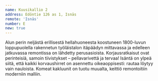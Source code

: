 ```yaml
---
name: Kuusikallio 2
address: Edöntie 126 as 1, Isnäs
remote: 'Isnäs'
number: E
new: true
---
```

Alun perin neljästä erillisestä hellahuoneesta koostuneen 1800-luvun loppupuolella rakennetun työläistalon itäpäädyn 
mittavassa ja edelleen jatkuvassa remontissa on lähdetty perusasioista. Korjausratkaisut ovat perinteisiä, samoin 
tiivistykset – pellavarivettä ja tervaa! Isäntä on ylpeä siitä, että kaikki korvaushirret on asennettu oikeaoppisesti: 
rautaa löytyy vain nauloista. Komeat kakluunit on tuotu muualta, keittiö remontoitiin moderniin malliin.